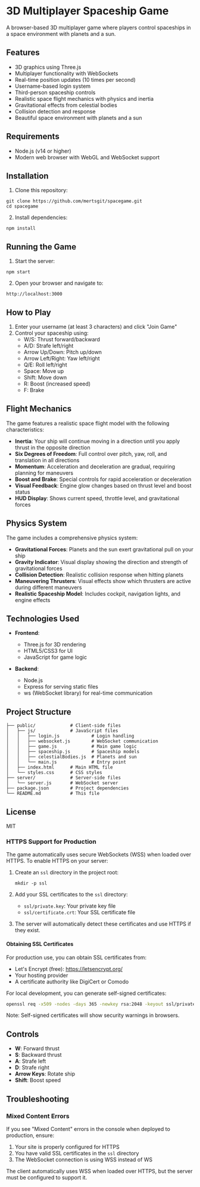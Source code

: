 # 3D Multiplayer Spaceship Game

A browser-based 3D multiplayer game where players control spaceships in a space environment with planets and a sun.

## Features

- 3D graphics using Three.js
- Multiplayer functionality with WebSockets
- Real-time position updates (10 times per second)
- Username-based login system
- Third-person spaceship controls
- Realistic space flight mechanics with physics and inertia
- Gravitational effects from celestial bodies
- Collision detection and response
- Beautiful space environment with planets and a sun

## Requirements

- Node.js (v14 or higher)
- Modern web browser with WebGL and WebSocket support

## Installation

1. Clone this repository:
```
git clone https://github.com/mertsgit/spacegame.git
cd spacegame
```

2. Install dependencies:
```
npm install
```

## Running the Game

1. Start the server:
```
npm start
```

2. Open your browser and navigate to:
```
http://localhost:3000
```

## How to Play

1. Enter your username (at least 3 characters) and click "Join Game"
2. Control your spaceship using:
   - W/S: Thrust forward/backward
   - A/D: Strafe left/right
   - Arrow Up/Down: Pitch up/down
   - Arrow Left/Right: Yaw left/right
   - Q/E: Roll left/right
   - Space: Move up
   - Shift: Move down
   - R: Boost (increased speed)
   - F: Brake

## Flight Mechanics

The game features a realistic space flight model with the following characteristics:

- **Inertia**: Your ship will continue moving in a direction until you apply thrust in the opposite direction
- **Six Degrees of Freedom**: Full control over pitch, yaw, roll, and translation in all directions
- **Momentum**: Acceleration and deceleration are gradual, requiring planning for maneuvers
- **Boost and Brake**: Special controls for rapid acceleration or deceleration
- **Visual Feedback**: Engine glow changes based on thrust level and boost status
- **HUD Display**: Shows current speed, throttle level, and gravitational forces

## Physics System

The game includes a comprehensive physics system:

- **Gravitational Forces**: Planets and the sun exert gravitational pull on your ship
- **Gravity Indicator**: Visual display showing the direction and strength of gravitational forces
- **Collision Detection**: Realistic collision response when hitting planets
- **Maneuvering Thrusters**: Visual effects show which thrusters are active during different maneuvers
- **Realistic Spaceship Model**: Includes cockpit, navigation lights, and engine effects

## Technologies Used

- **Frontend**:
  - Three.js for 3D rendering
  - HTML5/CSS3 for UI
  - JavaScript for game logic

- **Backend**:
  - Node.js
  - Express for serving static files
  - ws (WebSocket library) for real-time communication

## Project Structure

```
├── public/             # Client-side files
│   ├── js/             # JavaScript files
│   │   ├── login.js            # Login handling
│   │   ├── websocket.js        # WebSocket communication
│   │   ├── game.js             # Main game logic
│   │   ├── spaceship.js        # Spaceship models
│   │   ├── celestialBodies.js  # Planets and sun
│   │   └── main.js             # Entry point
│   ├── index.html      # Main HTML file
│   └── styles.css      # CSS styles
├── server/             # Server-side files
│   └── server.js       # WebSocket server
├── package.json        # Project dependencies
└── README.md           # This file
```

## License

MIT 

### HTTPS Support for Production

The game automatically uses secure WebSockets (WSS) when loaded over HTTPS. To enable HTTPS on your server:

1. Create an `ssl` directory in the project root:
   ```
   mkdir -p ssl
   ```

2. Add your SSL certificates to the `ssl` directory:
   - `ssl/private.key`: Your private key file
   - `ssl/certificate.crt`: Your SSL certificate file

3. The server will automatically detect these certificates and use HTTPS if they exist.

#### Obtaining SSL Certificates

For production use, you can obtain SSL certificates from:

- Let's Encrypt (free): https://letsencrypt.org/
- Your hosting provider
- A certificate authority like DigiCert or Comodo

For local development, you can generate self-signed certificates:

```bash
openssl req -x509 -nodes -days 365 -newkey rsa:2048 -keyout ssl/private.key -out ssl/certificate.crt
```

Note: Self-signed certificates will show security warnings in browsers.

## Controls

- **W**: Forward thrust
- **S**: Backward thrust
- **A**: Strafe left
- **D**: Strafe right
- **Arrow Keys**: Rotate ship
- **Shift**: Boost speed

## Troubleshooting

### Mixed Content Errors

If you see "Mixed Content" errors in the console when deployed to production, ensure:

1. Your site is properly configured for HTTPS
2. You have valid SSL certificates in the `ssl` directory
3. The WebSocket connection is using WSS instead of WS

The client automatically uses WSS when loaded over HTTPS, but the server must be configured to support it. 
